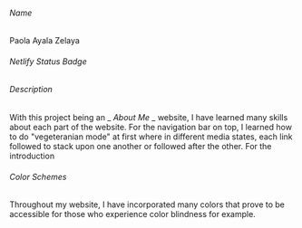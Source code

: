 ###### Name
Paola Ayala Zelaya
###### Netlify Status Badge
###### Description
With this project being an _ _About Me_ _ website, I have learned many skills about each part of the website. For the navigation bar on top, I learned how to do "vegeteranian mode" at first where in different media states, each link followed to stack upon one another or followed after the other. For the introduction
###### Color Schemes
Throughout my website, I have incorporated many colors that prove to be accessible for those who experience color blindness for example. 